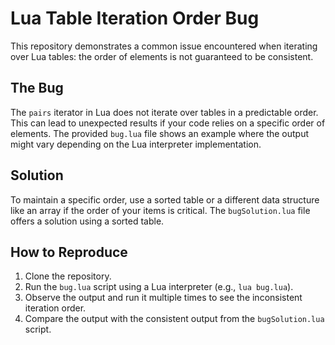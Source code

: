 # Lua Table Iteration Order Bug

This repository demonstrates a common issue encountered when iterating over Lua tables: the order of elements is not guaranteed to be consistent.

## The Bug
The `pairs` iterator in Lua does not iterate over tables in a predictable order. This can lead to unexpected results if your code relies on a specific order of elements.  The provided `bug.lua` file shows an example where the output might vary depending on the Lua interpreter implementation.

## Solution
To maintain a specific order, use a sorted table or a different data structure like an array if the order of your items is critical. The `bugSolution.lua` file offers a solution using a sorted table.

## How to Reproduce
1. Clone the repository.
2. Run the `bug.lua` script using a Lua interpreter (e.g., `lua bug.lua`).
3. Observe the output and run it multiple times to see the inconsistent iteration order.
4. Compare the output with the consistent output from the `bugSolution.lua` script.